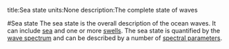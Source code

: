 title:Sea state
units:None
description:The complete state of waves 

#Sea state
The sea state is the overall description of the ocean waves. It can include [sea](?sea) and one or more [swells](?swell). The sea state is quantified by the [wave spectrum](?wave-spectrum) and can be described by a number of [spectral parameters](?spectral-parameters).
